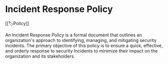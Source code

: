 
# Incident Response Policy

[[🏷️Policy]]

An Incident Response Policy is a formal document that outlines an organization's approach to identifying, managing, and mitigating security incidents. The primary objective of this policy is to ensure a quick, effective, and orderly response to security incidents to minimize their impact on the organization and its stakeholders.

